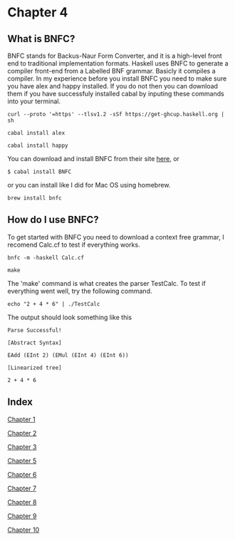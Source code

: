 # Chapter 4
## What is BNFC?
BNFC stands for Backus-Naur Form Converter, and it is a high-level front end to traditional implementation formats. Haskell uses BNFC to generate a compiler front-end from a Labelled BNF grammar. Basicly it compiles a compiler. In my experience before you install BNFC you need to make sure you have alex and happy installed. If you do not then you can download them if you have successfuly installed cabal by inputing these commands into your terminal.

`curl --proto '=https' --tlsv1.2 -sSf https://get-ghcup.haskell.org | sh`

`cabal install alex` 

`cabal install happy`

You can download and install BNFC from their site [here](http://bnfc.digitalgrammars.com/), or 

`$ cabal install BNFC`

or you can install like I did for Mac OS using homebrew.

`brew install bnfc`


## How do I use BNFC?
To get started with BNFC you need to download a context free grammar, I recomend Calc.cf to test if everything works.

`bnfc -m -haskell Calc.cf`

`make`

The 'make' command is what creates the parser TestCalc. To test if everything went well, try the following command.

`echo "2 + 4 * 6" | ./TestCalc`

The output should look something like this

`Parse Successful!`

`[Abstract Syntax]`

`EAdd (EInt 2) (EMul (EInt 4) (EInt 6))`

`[Linearized tree]`

`2 + 4 * 6`


## Index

[Chapter 1](https://github.com/etkenned/CPSC354_Blog/blob/main/Chapter_1.md)

[Chapter 2](https://github.com/etkenned/CPSC354_Blog/blob/main/Chapter_2.md)

[Chapter 3](https://github.com/etkenned/CPSC354_Blog/blob/main/Chapter_3.md)

[Chapter 5](https://github.com/etkenned/CPSC354_Blog/blob/main/Chapter_5.md)

[Chapter 6](https://github.com/etkenned/CPSC354_Blog/blob/main/Chapter_6.md)

[Chapter 7](https://github.com/etkenned/CPSC354_Blog/blob/main/Chapter_7.md)

[Chapter 8](https://github.com/etkenned/CPSC354_Blog/blob/main/Chapter_8.md)

[Chapter 9](https://github.com/etkenned/CPSC354_Blog/blob/main/Chapter_9.md)

[Chapter 10](https://github.com/etkenned/CPSC354_Blog/blob/main/Chapter_10.md)
